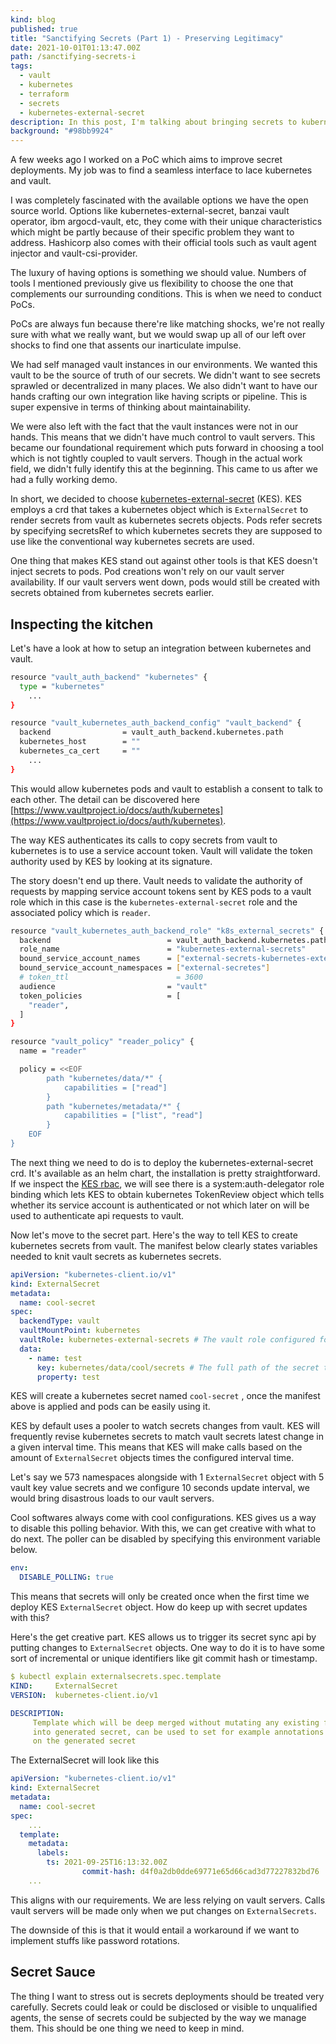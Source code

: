 ```yaml
---
kind: blog
published: true
title: "Sanctifying Secrets (Part 1) - Preserving Legitimacy"
date: 2021-10-01T01:13:47.00Z
path: /sanctifying-secrets-i
tags:
  - vault
  - kubernetes
  - terraform
  - secrets
  - kubernetes-external-secret
description: In this post, I'm talking about bringing secrets to kubernetes workloads.
background: "#98bb9924"
---
```


A few weeks ago I worked on a PoC which aims to improve secret deployments. My job was to find a seamless interface to lace kubernetes and vault.

I was completely fascinated with the available options we have the open source world. Options like kubernetes-external-secret, banzai vault operator, ibm argocd-vault, etc, they come with their unique characteristics which might be partly because of their specific problem they want to address. Hashicorp also comes with their official tools such as vault agent injector and vault-csi-provider.

The luxury of having options is something we should value. Numbers of tools I mentioned previously give us flexibility to choose the one that complements our surrounding conditions. This is when we need to conduct PoCs. 

PoCs are always fun because there're like matching shocks, we're not really sure with what we really want, but we would swap up all of our left over shocks to find one that assents our inarticulate impulse.

We had self managed vault instances in our environments. We wanted this vault to be the source of truth of our secrets. We didn't want to see secrets sprawled or decentralized in many places.  We also didn't want to have our hands crafting our own integration like having scripts or pipeline. This is super expensive in terms of thinking about maintainability.

We were also left with the fact that the vault instances were not in our hands. This means that we didn't have much control to vault servers. This became our foundational requirement which puts forward in choosing a tool which is not tightly coupled to vault servers. Though in the actual work field, we didn't fully identify this at the beginning. This came to us after we had a fully working demo. 

In short, we decided to choose [kubernetes-external-secret](https://github.com/external-secrets/kubernetes-external-secrets) (KES). KES employs a crd that takes a  kubernetes object which is `ExternalSecret` to render secrets from vault as kubernetes secrets objects. Pods refer secrets by specifying secretsRef to which kubernetes secrets they are supposed to use like the conventional way kubernetes secrets are used.

One thing that makes KES stand out against other tools is that KES doesn't inject secrets to pods. Pod creations won't rely on our vault server availability. If our vault servers went down, pods would still be created with secrets obtained from kubernetes secrets earlier.

## Inspecting the kitchen

Let's have a look at how to setup an integration between kubernetes and vault.

```bash
resource "vault_auth_backend" "kubernetes" {
  type = "kubernetes"
	...
}

resource "vault_kubernetes_auth_backend_config" "vault_backend" {
  backend                = vault_auth_backend.kubernetes.path
  kubernetes_host        = ""
  kubernetes_ca_cert     = ""
	...
}
```

This would allow kubernetes pods and vault to establish a consent to talk to each other. The detail can be discovered here [https://www.vaultproject.io/docs/auth/kubernetes](https://www.vaultproject.io/docs/auth/kubernetes). 

The way KES authenticates its calls to copy secrets from vault to kubernetes is to use a service account token. Vault will validate the token authority used by KES by looking at its signature. 

The story doesn't end up there. Vault needs to validate the authority of requests by mapping service account tokens sent by KES pods to a vault role which in this case is the `kubernetes-external-secret` role and the associated policy which is `reader`.

```bash
resource "vault_kubernetes_auth_backend_role" "k8s_external_secrets" {
  backend                          = vault_auth_backend.kubernetes.path
  role_name                        = "kubernetes-external-secrets"
  bound_service_account_names      = ["external-secrets-kubernetes-external-secrets"]
  bound_service_account_namespaces = ["external-secretes"]
  # token_ttl                        = 3600
  audience                         = "vault"
  token_policies                   = [
    "reader",
  ]
}

resource "vault_policy" "reader_policy" {
  name = "reader"

  policy = <<EOF
		path "kubernetes/data/*" {
			capabilities = ["read"]
		}
		path "kubernetes/metadata/*" {
			capabilities = ["list", "read"]
		}
	EOF
}
```

The next thing we need to do is to deploy the kubernetes-external-secret crd. It's available as an helm chart, the installation is pretty straightforward. If we inspect the [KES rbac](https://github.com/external-secrets/kubernetes-external-secrets/blob/45e894895c009f724f342e9860768f54d7e4552f/charts/kubernetes-external-secrets/templates/rbac.yaml), we will see there is a system:auth-delegator role binding which lets KES to obtain kubernetes TokenReview object which tells whether its service account is authenticated or not which later on will be used to authenticate api requests to vault. 

Now let's move to the secret part. Here's the way to tell KES to create kubernetes secrets from vault. The manifest below clearly states variables needed to knit vault secrets as kubernetes secrets.

```yaml
apiVersion: "kubernetes-client.io/v1"
kind: ExternalSecret
metadata:
  name: cool-secret
spec:
  backendType: vault
  vaultMountPoint: kubernetes
  vaultRole: kubernetes-external-secrets # The vault role configured for kubernetes external secret 
  data:
    - name: test
      key: kubernetes/data/cool/secrets # The full path of the secret to read, as in `vault read secret/data/hello-service/credentials`
      property: test
```

KES will create a kubernetes secret named `cool-secret` , once the manifest above is applied and pods can be easily using it.

KES by default uses a pooler to watch secrets changes from vault. KES will frequently revise kubernetes secrets to match vault secrets latest change in a given interval time. This means that KES will make calls based on the amount of `ExternalSecret` objects times the configured interval time. 

Let's say we 573 namespaces alongside with 1 `ExternalSecret` object with 5 vault key value secrets and we configure 10 seconds update interval, we would bring disastrous loads to our vault servers. 

Cool softwares always come with cool configurations. KES gives us a way to disable this polling behavior. With this, we can get creative with what to do next. The poller can be disabled by specifying this environment variable below.

```yaml
env:
  DISABLE_POLLING: true
```

This means that secrets will only be created once when the first time we deploy KES `ExternalSecret` object. How do keep up with secret updates with this?

Here's the get creative part. KES allows us to trigger its secret sync api by putting changes to `ExternalSecret` objects. One way to do it is to have some sort of incremental or unique identifiers like git commit hash or timestamp. 

```yaml
$ kubectl explain externalsecrets.spec.template
KIND:     ExternalSecret
VERSION:  kubernetes-client.io/v1

DESCRIPTION:
     Template which will be deep merged without mutating any existing fields.
     into generated secret, can be used to set for example annotations or type
     on the generated secret
```

The ExternalSecret will look like this

```yaml
apiVersion: "kubernetes-client.io/v1"
kind: ExternalSecret
metadata:
  name: cool-secret
spec:
	...
  template:
    metadata:
      labels:
        ts: 2021-09-25T16:13:32.00Z
				commit-hash: d4f0a2db0dde69771e65d66cad3d77227832bd76
	...
```

This aligns with our requirements. We are less relying on vault servers. Calls vault servers will be made only when we put changes on `ExternalSecrets`. 

The downside of this is that it would entail a workaround if we want to implement stuffs like password rotations.

## Secret Sauce

The thing I want to stress out is secrets deployments should be treated very carefully. Secrets could leak or could be disclosed or visible to unqualified agents, the sense of secrets could be subjected by the way we manage them. This should be one thing we need to keep in mind.